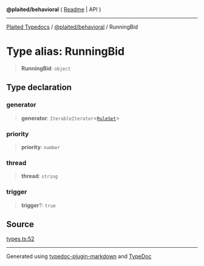 **@plaited/behavioral** ( [Readme](../README.md) \| API )

***

[Plaited Typedocs](../../../modules.md) / [@plaited/behavioral](../modules.md) / RunningBid

# Type alias: RunningBid

> **RunningBid**: `object`

## Type declaration

### generator

> **generator**: `IterableIterator`\<[`RuleSet`](RuleSet.md)\>

### priority

> **priority**: `number`

### thread

> **thread**: `string`

### trigger

> **trigger**?: `true`

## Source

[types.ts:52](https://github.com/plaited/plaited/blob/95d1a1b/libs/behavioral/src/types.ts#L52)

***

Generated using [typedoc-plugin-markdown](https://www.npmjs.com/package/typedoc-plugin-markdown) and [TypeDoc](https://typedoc.org/)
